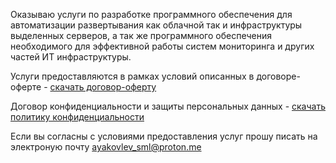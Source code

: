 Оказываю услуги по разработке программного обеспечения для автоматизации развертывания как облачной так и инфраструктуры выделенных серверов, а так же программного обеспечения необходимого для эффективной работы систем мониторинга и других частей ИТ инфраструктуры.

Услуги предоставляются в рамках условий описанных в договоре-оферте - [скачать договор-оферту](https://github.com/sybertuk/sybertuk.github.io/files/14811289/-.pdf)


Договор конфиденциальности и защиты персональных данных - [скачать политику конфиденциальности](https://github.com/sybertuk/sybertuk.github.io/files/14811304/_.pdf)

Если вы согласны с условиями предоставления услуг прошу писать на электроную почту ayakovlev_sml@proton.me 
